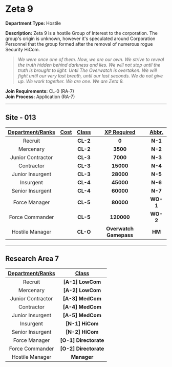 # Zeta 9

**Department Type:** Hostile

**Description:** Zeta 9 is a hostile Group of Interest to the corporation. The group's origin is unknown, however it's speculated around Corporation Personnel that the group formed after the removal of numerous rogue Security HiCom.

> *We were once one of them. Now, we are our own. We strive to reveal the truth hidden behind darkness and lies. We will not stop until the truth is brought to light. Until The Overwatch is overtaken. We will fight until our very last breath, until our last seconds. We do not give up. We work together. We are one. We are Zeta 9.*

**Join Requirements:** CL-0 (RA-7)  
**Join Process:** Application (RA-7)

---

## Site - 013

| **<ins>Department/Ranks</ins>** | **<ins>Cost</ins>** | **<ins>Class</ins>** | **<ins>XP Required</ins>** | **<ins>Abbr.</ins>** |
|:---:|:---:|:---:|:---:|:---:|
| Recruit |  | **CL-2** | **0** | **N-1** |
| Mercenary |  | **CL-2** | **3500** | **N-2** |
| Junior Contractor |  | **CL-3** | **7000** | **N-3** |
| Contractor |  | **CL-3** | **15000** | **N-4** |
| Junior Insurgent |  | **CL-3** | **28000** | **N-5** |
| Insurgent |  | **CL-4** | **45000** | **N-6** |
| Senior Insurgent |  | **CL-4** | **60000** | **N-7** |
| Force Manager |  | **CL-5** | **80000** | **WO-1** |
| Force Commander |  | **CL-5** | **120000** | **WO-2** |
| Hostile Manager |  | **CL-O** | **Overwatch Gamepass** | **HM** |

---

## Research Area 7
| **<ins>Department/Ranks</ins>** | **<ins>Class</ins>** |
|:---:|:---:|
| Recruit | **[A-1] LowCom** |
| Mercenary | **[A-2] LowCom** |
| Junior Contractor | **[A-3] MedCom** |
| Contractor | **[A-4] MedCom** |
| Junior Insurgent | **[A-5] MedCom** |
| Insurgent | **[N-1] HiCom** |
| Senior Insurgent | **[N-2] HiCom** |
| Force Manager | **[O-1] Directorate** |
| Force Commander | **[O-2] Directorate** |
| Hostile Manager | **Manager** |
